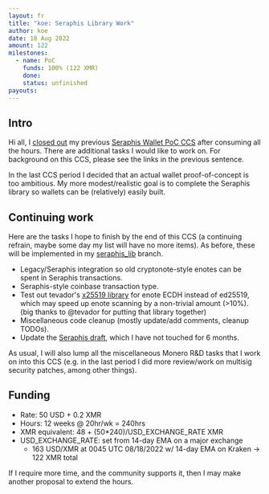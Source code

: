 ```yaml
---
layout: fr
title: "koe: Seraphis Library Work"
author: koe
date: 18 Aug 2022
amount: 122
milestones:
  - name: PoC
    funds: 100% (122 XMR)
    done: 
    status: unfinished
payouts:
---
```


## Intro

Hi all, I [closed out](https://repo.getmonero.org/monero-project/ccs-proposals/-/merge_requests/314#note_18262) my previous [Seraphis Wallet PoC CCS](https://repo.getmonero.org/monero-project/ccs-proposals/-/merge_requests/314) after consuming all the hours. There are additional tasks I would like to work on. For background on this CCS, please see the links in the previous sentence.

In the last CCS period I decided that an actual wallet proof-of-concept is too ambitious. My more modest/realistic goal is to complete the Seraphis library so wallets can be (relatively) easily built.


## Continuing work

Here are the tasks I hope to finish by the end of this CCS (a continuing refrain, maybe some day my list will have no more items). As before, these will be implemented in my [seraphis_lib](https://github.com/UkoeHB/monero/tree/seraphis_lib) branch.

- Legacy/Seraphis integration so old cryptonote-style enotes can be spent in Seraphis transactions.
- Seraphis-style coinbase transaction type.
- Test out tevador's [x25519 library](https://github.com/tevador/mx25519) for enote ECDH instead of ed25519, which may speed up enote scanning by a non-trivial amount (>10%). (big thanks to @tevador for putting that library together)
- Miscellaneous code cleanup (mostly update/add comments, cleanup TODOs).
- Update the [Seraphis draft](https://github.com/UkoeHB/Seraphis), which I have not touched for 6 months.

As usual, I will also lump all the miscellaneous Monero R&D tasks that I work on into this CCS (e.g. in the last period I did more review/work on multisig security patches, among other things).


## Funding

- Rate: 50 USD + 0.2 XMR
- Hours: 12 weeks @ 20hr/wk = 240hrs
- XMR equivalent: 48 + (50\*240)/USD\_EXCHANGE\_RATE XMR
- USD\_EXCHANGE\_RATE: set from 14-day EMA on a major exchange
  - 163 USD/XMR at 0045 UTC 08/18/2022 w/ 14-day EMA on Kraken -> 122 XMR total

If I require more time, and the community supports it, then I may make another proposal to extend the hours.
